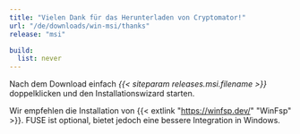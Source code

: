 ```yaml
---
title: "Vielen Dank für das Herunterladen von Cryptomator!"
url: "/de/downloads/win-msi/thanks"
release: "msi"

build:
  list: never
---
```


Nach dem Download einfach _{{< siteparam releases.msi.filename >}}_ doppelklicken und den Installationswizard starten.

Wir empfehlen die Installation von {{< extlink "https://winfsp.dev/" "WinFsp" >}}. FUSE ist optional, bietet jedoch eine bessere Integration in Windows.

